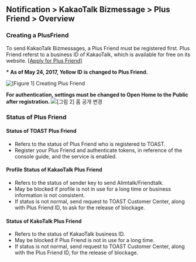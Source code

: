 ## Notification > KakaoTalk Bizmessage > Plus Friend > Overview

### Creating a PlusFriend
To send KakaoTalk Bizmessages, a Plus Friend must be registered first. Plus Friend referst to a business ID of KakaoTalk, which is available for free on its website. <a target="_blank" href="https://center-pf.kakao.com">[Apply for Plus Friend]</a>

<b>* As of May 24, 2017, Yellow ID is changed to Plus Friend.  </b>

![[Figure 1] Creating Plus Friend](http://static.toastoven.net/prod_alimtalk/plus_friend_overview_01.png)

<b> For authentication, settings must be changed to **Open Home to the Public**  after registration. </b>
![[그림 2] 홈 공개 변경](http://static.toastoven.net/prod_alimtalk/plus_friend_overview_02.png)

### Status of Plus Friend
#### Status of TOAST Plus Friend
* Refers to the status of Plus Friend who is registered to TOAST.
* Register your Plus Friend and authenticate tokens, in reference of the console guide, and the service is enabled.

#### Profile Status of KakaoTalk Plus Friend
* Refers to the status of sender key to send Alimtalk/Friendtalk.
* May be blocked if profile is not in use for a long time or business information is not consistent.
* If status is not normal, send request to TOAST Customer Center, along with Plus Friend ID, to ask for the release of blockage.

#### Status of KakoTalk Plus Friend
* Refers to the status of KakaoTalk business ID.
* May be blocked if Plus Friend is not in use for a long time.
* If status is not normal, send request to TOAST Customer Center, along with the Plus Friend ID, for the release of blockage.
